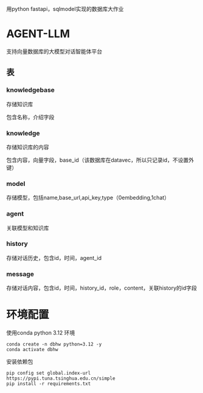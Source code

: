 用python fastapi，sqlmodel实现的数据库大作业


# AGENT-LLM

支持向量数据库的大模型对话智能体平台

## 表

### knowledgebase

存储知识库

包含名称，介绍字段

### knowledge

存储知识库的内容

包含内容，向量字段，base_id（该数据库在datavec，所以只记录id，不设置外键）

### model

存储模型，包括name,base_url,api_key,type（0embedding,1chat）

### agent

关联模型和知识库

### history

存储对话历史，包含id，时间，agent_id

### message

存储对话内容，包含id，时间，history_id，role，content，关联history的id字段



# 环境配置

使用conda python 3.12 环境
```shell
conda create -n dbhw python=3.12 -y
conda activate dbhw
```

安装依赖包
```shell
pip config set global.index-url https://pypi.tuna.tsinghua.edu.cn/simple
pip install -r requirements.txt
```